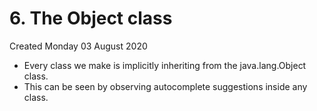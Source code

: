 # 6. The Object class
Created Monday 03 August 2020


* Every class we make is implicitly inheriting from the java.lang.Object class.
* This can be seen by observing autocomplete suggestions inside any class.


